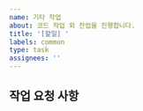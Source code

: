 ```yaml
---
name: 기타 작업
about: 코드 작업 외 잔업을 진행합니다.
title: '[할일] '
labels: common
type: task
assignees: ''
---
```


## 작업 요청 사항

<!-- 어떤 업무를 진행해야 할지 설명해주세요. -->
